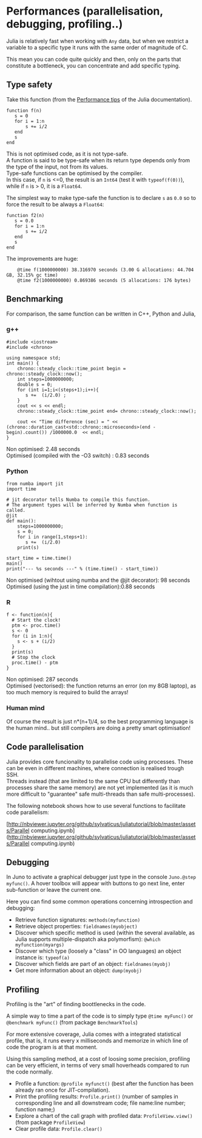 # Performances \(parallelisation, debugging, profiling..\)

Julia is relatively fast when working with `Any` data, but when we restrict a variable to a specific type it runs with the same order of magnitude of C.

This mean you can code quite quickly and then, only on the parts that constitute a bottleneck, you can concentrate and add specific typing.

## Type safety

Take this function \(from the [Performance tips](http://docs.julialang.org/en/release-0.5/manual/performance-tips/) of the Julia documentation\).

```
function f(n)
   s = 0
   for i = 1:n
       s += i/2
   end
   s
end
```

This is not optimised code, as it is not type-safe.  
A function is said to be type-safe when its return type depends only from the type of the input, not from its values.  
Type-safe functions can be optimised by the compiler.  
In this case, if `n` is &lt;=0, the result is an `Int64` \(test it with `typeof(f(0))`\), while if `n` is &gt; 0, it is a `Float64`.

The simplest way to make type-safe the function is to declare `s` as `0.0` so to force the result to be always a `Float64`:

```
function f2(n)
   s = 0.0
   for i = 1:n
       s += i/2
   end
   s
end
```

The improvements are huge:

```
    @time f(1000000000) 38.316970 seconds (3.00 G allocations: 44.704 GB, 32.15% gc time)
    @time f2(1000000000) 0.869386 seconds (5 allocations: 176 bytes)
```

## Benchmarking

For comparison, the same function can be written in C++, Python and Julia,

### g++

```
#include <iostream>
#include <chrono>

using namespace std;
int main() {
    chrono::steady_clock::time_point begin = chrono::steady_clock::now();
    int steps=1000000000;
    double s = 0;
    for (int i=1;i<(steps+1);i++){
       s +=  (i/2.0) ; 
    }
    cout << s << endl;
    chrono::steady_clock::time_point end= chrono::steady_clock::now();

    cout << "Time difference (sec) = " << (chrono::duration_cast<std::chrono::microseconds>(end - begin).count()) /1000000.0  << endl;
}
```

Non optimised: 2.48 seconds  
Optimised \(compiled with the -O3 switch\) : 0.83 seconds

### Python

```
from numba import jit
import time

# jit decorator tells Numba to compile this function.
# The argument types will be inferred by Numba when function is called.
@jit
def main():
    steps=1000000000;
    s = 0;
    for i in range(1,steps+1):
       s +=  (i/2.0)
    print(s)

start_time = time.time()
main()
print("--- %s seconds ---" % (time.time() - start_time))
```

Non optimised \(wihtout using numba and the @jit decorator\): 98 seconds  
Optimised \(using the just in time compilation\):0.88 seconds

### R

```
f <- function(n){
  # Start the clock!
  ptm <- proc.time()
  s <- 0
  for (i in 1:n){
    s <- s + (i/2)
  }
  print(s)
  # Stop the clock
  proc.time() - ptm
}
```

Non optimised: 287 seconds  
Optimised \(vectorised\): the function returns an error \(on my 8GB laptop\), as too much memory is required to build the arrays!

### Human mind

Of course the result is just n\*\(n+1\)/4, so the best programming language is the human mind.. but still compilers are doing a pretty smart optimisation!

## Code parallelisation

Julia provides core funcionality to parallelise code using processes. These can be even in different machines, where connection is realised trough SSH.  
Threads instead \(that are limited to the same CPU but differently than processes share the same memory\) are not yet implemented \(as it is much more difficult to "guarantee" safe multi-threads than safe multi-processes\).

The following notebook shows how to use several functions to facilitate code parallelism:

[http://nbviewer.jupyter.org/github/sylvaticus/juliatutorial/blob/master/assets/Parallel computing.ipynb](http://nbviewer.jupyter.org/github/sylvaticus/juliatutorial/blob/master/assets/Parallel computing.ipynb)

## Debugging

In Juno to activate a graphical debugger just type in the console `Juno.@step myfunc()`. A hover toolbox will appear with buttons to go next line, enter sub-function or leave the current one.

Here you can find some common operations concerning introspection and debugging:

* Retrieve function signatures: `methods(myfunction)`
* Retrieve object properties: `fieldnames(myobject)`
* Discover which specific method is used \(within the several available, as Julia supports multiple-dispatch aka polymorfism\): `@which myfunction(myargs)`
* Discover which type \(loosely a "class" in OO languages\) an object instance is: `typeof(a)`
* Discover which fields are part of an object: `fieldnames(myobj)`
* Get more information about an object: `dump(myobj)`

## Profiling

Profiling is the "art" of finding boottlenecks in the code.

A simple way to time a part of the code is to simply type `@time myFunc()` or `@benchmark myFunc()` \(from package `BenchmarkTools`\)

For more extensive coverage, Julia comes with a integrated statistical profile, that is, it runs every x milliseconds and memorize in which line of code the program is at that moment.

Using this sampling method, at a cost of loosing some precision, profiling can be very efficient, in terms of very small hoverheads compared to run the code normally.

* Profile a function: `@profile myfunct()` \(best after the function has been already ran once for JIT-compilation\). 
* Print the profiling results: `Profile.print()` \(number of samples in corresponding line and all downstream code; file name:line number; function name;\)
* Explore a chart of the call graph with profiled data: `ProfileView.view()` \(from package `ProfileView`\)
* Clear profile data: `Profile.clear()`



